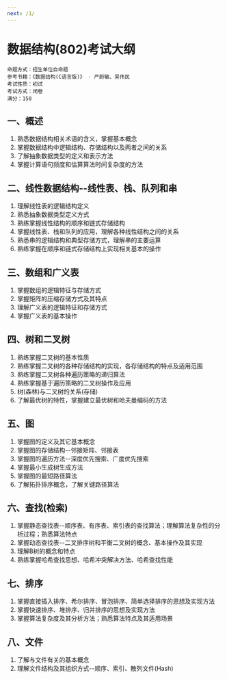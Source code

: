 ```yaml
---
next: /1/
---
```

# 数据结构(802)考试大纲

```log
命题方式：招生单位自命题
参考书籍：《数据结构(C语言版)》 - 严蔚敏、吴伟民
考试性质：初试
考试方式：闭卷
满分：150
```

## 一、概述

1. 熟悉数据结构相关术语的含义，掌握基本概念
2. 掌握数据结构中逻辑结构、存储结构以及两者之间的关系
3. 了解抽象数据类型的定义和表示方法
4. 掌握计算语句频度和估算算法时间复杂度的方法

## 二、线性数据结构--线性表、栈、队列和串

1. 理解线性表的逻辑结构定义
2. 熟悉抽象数据类型定义方式
3. 熟练掌握线性结构的顺序和链式存储结构
4. 掌握线性表、栈和队列的应用，理解各种线性结构之间的关系
5. 熟悉串的逻辑结构和典型存储方式，理解串的主要运算
6. 熟练掌握在顺序和链式存储结构上实现相关基本的操作

## 三、数组和广义表

1. 掌握数组的逻辑特征与存储方式
2. 掌握矩阵的压缩存储方式及其特点
3. 理解广义表的逻辑特征和存储方式
4. 掌握广义表的基本操作

## 四、树和二叉树

1. 熟练掌握二叉树的基本性质
2. 熟练掌握二叉树的各种存储结构的实现，各存储结构的特点及适用范围
3. 熟练掌握二叉树各种遍历策略的递归算法
4. 熟练掌握基于遍历策略的二叉树操作及应用
5. 树(森林)与二叉树的关系(存储)
6. 了解最优树的特性，掌握建立最优树和哈夫曼编码的方法

## 五、图

1. 掌握图的定义及其它基本概念
2. 掌握图的存储结构--邻接矩阵、邻接表
3. 掌握图的遍历方法--深度优先搜索、广度优先搜索
4. 掌握最小生成树生成方法
5. 掌握图的最短路径算法
6. 了解拓扑排序概念，了解关键路径算法

## 六、查找(检索)

1. 掌握静态查找表--顺序表、有序表、索引表的查找算法；理解算法复杂性的分析过程；熟悉算法特点
2. 掌握动态查找表--二叉排序树和平衡二叉树的概念、基本操作及其实现
3. 理解B树的概念和特点
4. 熟练掌握哈希查找思想、哈希冲突解决方法、哈希查找性能

## 七、排序

1. 掌握直接插入排序、希尔排序、冒泡排序、简单选择排序的思想及实现方法
2. 掌握快速排序、堆排序、归并排序的思想及实现方法
3. 掌握算法复杂度及其分析方法；熟悉算法特点及其适用场景

## 八、文件

1. 了解与文件有关的基本概念
2. 理解文件结构及其组织方式--顺序、索引、散列文件(Hash)